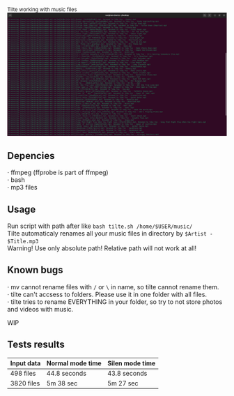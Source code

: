 <sub>Tilte working with music files</sub>
![Then the music beat up](https://github.com/Russanandres/tilte/blob/4cdbd0213f7ccdae84d919253d7c4dc70f22812b/tilte%20in%20work.png)

## Depencies
· ffmpeg (ffprobe is part of ffmpeg)  
· bash  
· mp3 files  

## Usage
Run script with path after like `bash tilte.sh /home/$USER/music/`  
Tilte automaticaly renames all your music files in directory by `$Artist - $Title.mp3`  
Warning! Use only absolute path! Relative path will not work at all!  

## Known bugs
· mv cannot rename files with `/` or `\` in name, so tilte cannot rename them.  
· tilte can't accsess to folders. Please use it in one folder with all files.  
· tilte tries to rename EVERYTHING in your folder, so try to not store photos and videos with music.
  
WIP  

## Tests results
| Input data  | Normal mode time | Silen mode time |
| ----------- | ---------------- | --------------- |
| 498 files   | 44.8 seconds     | 43.8 seconds    |
| 3820 files  | 5m 38 sec        | 5m 27 sec       |
 
